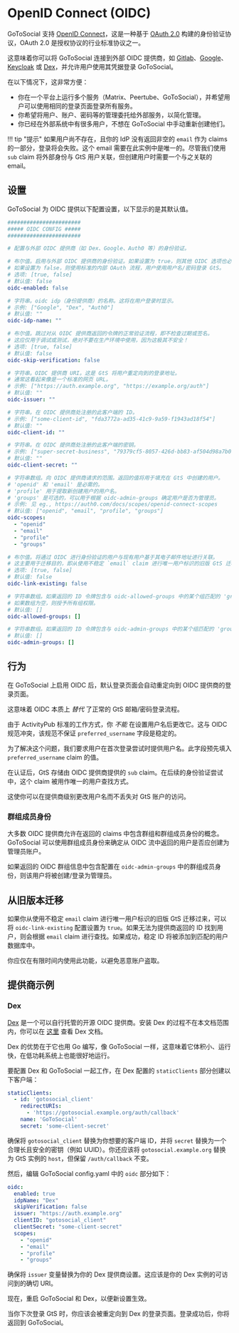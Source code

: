 # OpenID Connect (OIDC)

GoToSocial 支持 [OpenID Connect](https://openid.net/connect/)，这是一种基于 [OAuth 2.0](https://oauth.net/2/) 构建的身份验证协议，OAuth 2.0 是授权协议的行业标准协议之一。

这意味着你可以将 GoToSocial 连接到外部 OIDC 提供商，如 [Gitlab](https://docs.gitlab.com/ee/integration/openid_connect_provider.html)、[Google](https://cloud.google.com/identity-platform/docs/web/oidc)、[Keycloak](https://www.keycloak.org/) 或 [Dex](https://dexidp.io/)，并允许用户使用其凭据登录 GoToSocial。

在以下情况下，这非常方便：

- 你在一个平台上运行多个服务（Matrix、Peertube、GoToSocial），并希望用户可以使用相同的登录页面登录所有服务。
- 你希望将用户、账户、密码等的管理委托给外部服务，以简化管理。
- 你已经在外部系统中有很多用户，不想在 GoToSocial 中手动重新创建他们。

!!! tip "提示"
    如果用户尚不存在，且你的 IdP 没有返回非空的 `email` 作为 claims 的一部分，登录将会失败。这个 email 需要在此实例中是唯一的。尽管我们使用 `sub` claim 将外部身份与 GtS 用户关联，但创建用户时需要一个与之关联的 email。

## 设置

GoToSocial 为 OIDC 提供以下配置设置，以下显示的是其默认值。

```yaml
#######################
##### OIDC CONFIG #####
#######################

# 配置与外部 OIDC 提供商（如 Dex、Google、Auth0 等）的身份验证。

# 布尔值。启用与外部 OIDC 提供商的身份验证。如果设置为 true，则其他 OIDC 选项也必须设置。
# 如果设置为 false，则使用标准的内部 OAuth 流程，用户使用用户名/密码登录 GtS。
# 选项: [true, false]
# 默认值: false
oidc-enabled: false

# 字符串。oidc idp（身份提供商）的名称。这将在用户登录时显示。
# 示例: ["Google", "Dex", "Auth0"]
# 默认值: ""
oidc-idp-name: ""

# 布尔值。跳过对从 OIDC 提供商返回的令牌的正常验证流程，即不检查过期或签名。
# 这应仅用于调试或测试，绝对不要在生产环境中使用，因为这极其不安全！
# 选项: [true, false]
# 默认值: false
oidc-skip-verification: false

# 字符串。OIDC 提供商 URI。这是 GtS 将用户重定向到的登录地址。
# 通常这看起来像是一个标准的网页 URL。
# 示例: ["https://auth.example.org", "https://example.org/auth"]
# 默认值: ""
oidc-issuer: ""

# 字符串。在 OIDC 提供商处注册的此客户端的 ID。
# 示例: ["some-client-id", "fda3772a-ad35-41c9-9a59-f1943ad18f54"]
# 默认值: ""
oidc-client-id: ""

# 字符串。在 OIDC 提供商处注册的此客户端的密钥。
# 示例: ["super-secret-business", "79379cf5-8057-426d-bb83-af504d98a7b0"]
# 默认值: ""
oidc-client-secret: ""

# 字符串数组。向 OIDC 提供商请求的范围。返回的值将用于填充在 GtS 中创建的用户。
# 'openid' 和 'email' 是必需的。
# 'profile' 用于提取新创建用户的用户名。
# 'groups' 是可选的，可以用于根据 oidc-admin-groups 确定用户是否为管理员。
# 示例: 见 eg., https://auth0.com/docs/scopes/openid-connect-scopes
# 默认值: ["openid", "email", "profile", "groups"]
oidc-scopes:
  - "openid"
  - "email"
  - "profile"
  - "groups"

# 布尔值。将通过 OIDC 进行身份验证的用户与现有用户基于其电子邮件地址进行关联。
# 这主要用于迁移目的，即从使用不稳定 `email` claim 进行唯一用户标识的旧版 GtS 迁移。对于大多数用例，应设置为 false。
# 选项: [true, false]
# 默认值: false
oidc-link-existing: false

# 字符串数组。如果返回的 ID 令牌包含与 oidc-allowed-groups 中的某个组匹配的 'groups' claim，则该用户将在 GtS 实例上被授予访问权限。
# 如果数组为空，则授予所有组权限。
# 默认值: []
oidc-allowed-groups: []

# 字符串数组。如果返回的 ID 令牌包含与 oidc-admin-groups 中的某个组匹配的 'groups' claim，则该用户将在 GtS 实例上被授予管理员权限。
# 默认值: []
oidc-admin-groups: []
```

## 行为

在 GoToSocial 上启用 OIDC 后，默认登录页面会自动重定向到 OIDC 提供商的登录页面。

这意味着 OIDC 本质上 *替代* 了正常的 GtS 邮箱/密码登录流程。

由于 ActivityPub 标准的工作方式，你 _不能_ 在设置用户名后更改它。这与 OIDC 规范冲突，该规范不保证 `preferred_username` 字段是稳定的。

为了解决这个问题，我们要求用户在首次登录尝试时提供用户名。此字段预先填入 `preferred_username` claim 的值。

在认证后，GtS 存储由 OIDC 提供商提供的 `sub` claim。在后续的身份验证尝试中，这个 claim 被用作唯一的用户查找方式。

这使你可以在提供商级别更改用户名而不丢失对 GtS 账户的访问。

### 群组成员身份

大多数 OIDC 提供商允许在返回的 claims 中包含群组和群组成员身份的概念。GoToSocial 可以使用群组成员身份来确定从 OIDC 流中返回的用户是否应创建为管理员账户。

如果返回的 OIDC 群组信息中包含配置在 `oidc-admin-groups` 中的群组成员身份，则该用户将被创建/登录为管理员。

## 从旧版本迁移

如果你从使用不稳定 `email` claim 进行唯一用户标识的旧版 GtS 迁移过来，可以将 `oidc-link-existing` 配置设置为 `true`。如果无法为提供商返回的 ID 找到用户，则会根据 `email` claim 进行查找。如果成功，稳定 ID 将被添加到匹配的用户数据库中。

你应仅在有限时间内使用此功能，以避免恶意账户盗取。

## 提供商示例

### Dex

[Dex](https://dexidp.io/) 是一个可以自行托管的开源 OIDC 提供商。安装 Dex 的过程不在本文档范围内，你可以在 [这里](https://dexidp.io/docs/) 查看 Dex 文档。

Dex 的优势在于它也用 Go 编写，像 GoToSocial 一样，这意味着它体积小、运行快，在低功耗系统上也能很好地运行。

要配置 Dex 和 GoToSocial 一起工作，在 Dex 配置的 `staticClients` 部分创建以下客户端：

```yaml
staticClients:
  - id: 'gotosocial_client'
    redirectURIs:
      - 'https://gotosocial.example.org/auth/callback'
    name: 'GoToSocial'
    secret: 'some-client-secret'
```

确保将 `gotosocial_client` 替换为你想要的客户端 ID，并将 `secret` 替换为一个合理长且安全的密钥（例如 UUID）。你还应该将 `gotosocial.example.org` 替换为 GtS 实例的 `host`，但保留 `/auth/callback` 不变。

然后，编辑 GoToSocial config.yaml 中的 `oidc` 部分如下：

```yaml
oidc:
  enabled: true
  idpName: "Dex"
  skipVerification: false
  issuer: "https://auth.example.org"
  clientID: "gotosocial_client"
  clientSecret: "some-client-secret"
  scopes:
    - "openid"
    - "email"
    - "profile"
    - "groups"
```

确保将 `issuer` 变量替换为你的 Dex 提供商设置。这应该是你的 Dex 实例的可访问到的确切 URI。

现在，重启 GoToSocial 和 Dex，以便新设置生效。

当你下次登录 GtS 时，你应该会被重定向到 Dex 的登录页面。登录成功后，你将返回到 GoToSocial。
